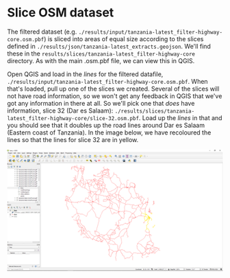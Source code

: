 # Slice OSM dataset

The filtered dataset (e.g. `./results/input/tanzania-latest_filter-highway-core.osm.pbf`) 
is sliced into areas of equal size according to the slices defined in 
`./results/json/tanzania-latest_extracts.geojson`.
We'll find these in the `results/slices/tanzania-latest_filter-highway-core` directory.
As with the main .osm.pbf file, we can view this in QGIS. 

Open QGIS and load in the _lines_ for the filtered datafile, 
`./results/input/tanzania-latest_filter-highway-core.osm.pbf`.
When that's loaded, pull up one of the slices we created.
Several of the slices will not have road information, so we won't get any feedback 
in QGIS that we've got any information in there at all. 
So we'll pick one that _does_ have information, slice 32 (Dar es Salaam):
`./results/slices/tanzania-latest_filter-highway-core/slice-32.osm.pbf`.
Load up the _lines_ in that and you should see that it doubles up the road lines 
around Dar es Salaam (Eastern coast of Tanzania).
In the image below, we have recoloured the lines so that the lines for slice 32 are in yellow.

![QGIS screenshot showing roads in red with a subsection overlaid in yellow.](transport_img/QGIS-slice32.png)
